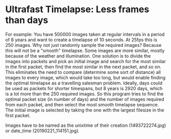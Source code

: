 # Ultrafast Timelapse: Less frames than days

For example: You have 500000 images taken at regular intervals in a period of 8 years and want to create a timelapse of 10 seconds. At 25fps this is 250 images.
Why not just randomly sample the required images? Because this will not be a "smooth" timelapse. Some images are more similar, mostly because of the weather and illumination.
One solution is to divide the images into packets and pick an initial image and search for the most similar in the first packet, then find the most similar in the next packet, and so on.
This eliminates the need to compare (determine some sort of distance) all images to every image, which would take too long, 
but would enable finding the optimal timelapse as a travelling salesman problem. 
Ideally, days could be used as packets for shorter timespans, but 8 years is 2920 days, which is a lot more than the 250 required images. 
So this program tries to find the optimal packet size (in number of days) and the number of images required from each packet, and then select the most smooth timelapse sequence. The initial image is selected by taking the one with the largest filesize in the first packet.

Images have to be named as the unixtime of their creation (1493722274.jpg) or date_time (20190221_114151.jpg).
